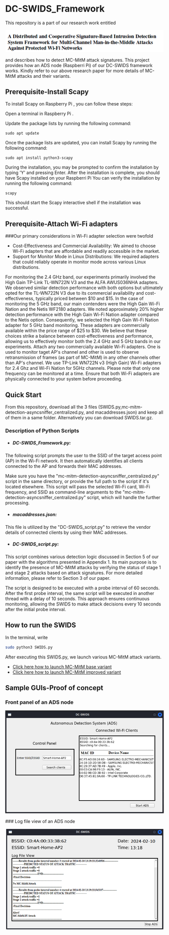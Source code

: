 # DC-SWIDS_Framework
This repository is a part of our research work entitled 
  <p align="center"> <img src="https://github.com/maneshthankappan/DC-SWIDS_Framework/blob/main/title.png"></p>
and describes how to detect MC-MitM attack signatures. This project provides how an ADS node (Raspberri Pi) of our DC-SWIDS framework works. Kindly refer to our above research paper for more details of MC-MitM attacks and their variants.

## Prerequisite-Install Scapy
To install Scapy on Raspberry Pi , you can follow these steps:

Open a terminal in Raspberry Pi . 

Update the package lists by running the following command:
```
sudo apt update
```
Once the package lists are updated, you can install Scapy by running the following command:
```
sudo apt install python3-scapy
```
During the installation, you may be prompted to confirm the installation by typing 'Y' and pressing Enter.
After the installation is complete, you should have Scapy installed on your Raspberri Pi
You can verify the installation by running the following command:

```
scapy
```
This should start the Scapy interactive shell if the installation was successful.

## Prerequisite-Attach Wi-Fi adapters

###Our primary considerations in Wi-Fi adapter selection were twofold

* Cost-Effectiveness and Commercial Availability: We aimed to choose Wi-Fi adapters that are affordable and readily accessible in the market.
* Support for Monitor Mode in Linux Distributions: We required adapters that could reliably operate in monitor mode across various Linux distributions.
  
For monitoring the 2.4 GHz band, our experiments primarily involved the High Gain TP-Link TL-WN722N V3 and the ALFA AWUS036NHA adapters. We observed similar detection performance with both options but ultimately opted for the TL-WN722N V3 due to its commercial availability and cost-effectiveness, typically priced between $10 and $15.
In the case of monitoring the 5 GHz band, our main contenders were the High Gain Wi-Fi Nation and the Netis WF2180 adapters. We noted approximately 20% higher detection performance with the High Gain Wi-Fi Nation adapter compared to the Netis option. Consequently, we selected the High Gain Wi-Fi Nation adapter for 5 GHz band monitoring. These adapters are commercially available within the price range of $25 to $30.
We believe that these choices strike a balance between cost-effectiveness and performance, allowing us to effectively monitor both the 2.4 GHz and 5 GHz bands in our experiments. 
Attach any two commercially available Wi-Fi adapters. One is used to monitor taget AP's channel and other is used to observe retransmission of frames (as part of MC-MitM) in any other channels other than AP's channel. We use TP-Link WN722N v3 (High Gain) Wi-Fi adapters for 2.4 Ghz and Wi-Fi Nation for 5GHz channels. Please note that only one frequency can be monitored at a time. Ensure that both Wi-Fi adapters are physically connected to your system before proceeding.

## Quick Start

From this repository, download all the 3 files (SWIDS.py,mc-mitm-detection-asyncsniffer_centralized.py, and macaddresses.json) and keep all of them in a same folder. Alternatively you can download SWIDS.tar.gz. 
### Description of Python Scripts
* ##### DC-SWIDS_Framework.py: 
The following script prompts the user to  the SSID of the target access point (AP) in the Wi-Fi network. It then automatically identifies all clients connected to the AP and forwards their MAC addresses. 

Make sure you have the "mc-mitm-detection-asyncsniffer_centralized.py" script in the same directory, or provide the full path to the script if it's located elsewhere. This script will pass the selected Wi-Fi card, Wi-Fi frequency, and SSID as command-line arguments to the "mc-mitm-detection-asyncsniffer_centralized.py" script, which will handle the further processing.
* ##### macaddresses.json:
This file is utilized by the "DC-SWIDS_script.py" to retrieve the vendor details of connected clients by using their MAC addresses.
* ##### DC-SWIDS_script.py: 
This script combines various detection logic discussed in Section 5 of our paper with the algorithms presented in Appendix 1. Its main purpose is to identify the presence of MC-MitM attacks by verifying the status of stage 1 and stage 2 attacks based on attack signatures. For more detailed information, please refer to Section 3 of our paper.

The script is designed to be executed with a probe interval of 60 seconds. After the first probe interval, the same script will be executed in another thread with a delay of 10 seconds. This approach ensures continuous monitoring, allowing the SWIDS to make attack decisions every 10 seconds after the initial probe interval.

## How to run the SWIDS

In the terminal, write  
```bash
sudo python3 SWIDS.py
```
After executing this SWIDS.py, we launch various MC-MitM attack variants. 
* [Click here how to launch MC-MitM base variant](https://github.com/maneshthankappan/Multi-Channel-Man-in-the-Middle-Attacks-Against-Protected-Wi-Fi-Networks-By-Base-Variant-) 
* [Click here how to launch MC-MitM improved variant](https://github.com/maneshthankappan/Multi-Channel-Man-in-the-Middle-Attacks-Against-Protected-Wi-Fi-Networks-By-Improved-Variant)


## Sample GUIs-Proof of concept
### Front panel of an ADS node
<p align="center"> <img src="https://github.com/maneshthankappan/DC-SWIDS_Framework/blob/main/GUI1-new-updated.png"></p>
### Log file view of an ADS node
<p align="center"> <img src="https://github.com/maneshthankappan/DC-SWIDS_Framework/blob/main/GUI2-new-updated.png"></p>

